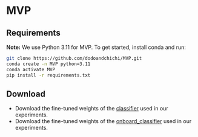 # MVP

## Requirements

**Note:** We use Python 3.11 for MVP. To get started, install conda and run:

```bash
git clone https://github.com/dodoandchichi/MVP.git
conda create -n MVP python=3.11
conda activate MVP
pip install -r requirements.txt
```

## Download
- Download the fine-tuned weights of the [classifier](https://drive.google.com/drive/folders/1GPv4fAqBTMPBEaaKIkOnjOFOlHMnrS35?usp=drive_link) used in our experiments.
- Download the fine-tuned weights of the [onboard_classifier](https://drive.google.com/drive/folders/1AjROXy_X_tlBjHdh1jA8KvVsmPE8bXiy?usp=sharing) used in our experiments.
